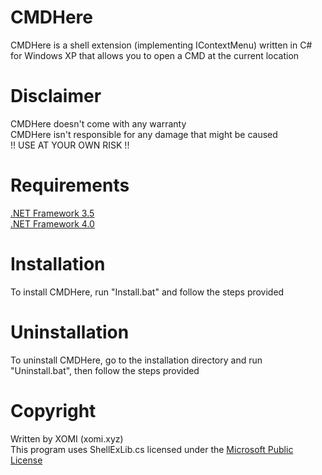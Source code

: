 # CMDHere
CMDHere is a shell extension (implementing IContextMenu) written in C# for Windows XP that allows you to open a CMD at the current location

# Disclaimer
CMDHere doesn't come with any warranty<br>
CMDHere isn't responsible for any damage that might be caused<br>
!! USE AT YOUR OWN RISK !!

# Requirements
[.NET Framework 3.5](https://go.microsoft.com/fwlink/?linkid=2186537)<br>
[.NET Framework 4.0](https://download.microsoft.com/download/9/5/A/95A9616B-7A37-4AF6-BC36-D6EA96C8DAAE/dotNetFx40_Full_x86_x64.exe)

# Installation
To install CMDHere, run "Install.bat" and follow the steps provided

# Uninstallation
To uninstall CMDHere, go to the installation directory and run "Uninstall.bat", then follow the steps provided

# Copyright
Written by XOMI (xomi.xyz)<br>
This program uses ShellExLib.cs licensed under the [Microsoft Public License](https://opensource.org/licenses/MS-PL)
